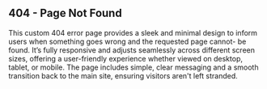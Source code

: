**404 - Page Not Found**
--------------------------------------
This custom 404 error page provides a sleek and minimal design to inform users when something goes wrong and the requested page cannot- be found. 
It’s fully responsive and adjusts seamlessly across different screen sizes, offering a user-friendly experience whether viewed on desktop, tablet, or mobile. 
The page includes simple, clear messaging and a smooth transition back to the main site, ensuring visitors aren't left stranded.
